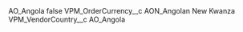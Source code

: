<?xml version="1.0" encoding="UTF-8"?>
<CustomMetadata xmlns="http://soap.sforce.com/2006/04/metadata" xmlns:xsi="http://www.w3.org/2001/XMLSchema-instance" xmlns:xsd="http://www.w3.org/2001/XMLSchema">
    <label>AO_Angola</label>
    <protected>false</protected>
    <values>
        <field>VPM_OrderCurrency__c</field>
        <value xsi:type="xsd:string">AON_Angolan New Kwanza</value>
    </values>
    <values>
        <field>VPM_VendorCountry__c</field>
        <value xsi:type="xsd:string">AO_Angola</value>
    </values>
</CustomMetadata>
